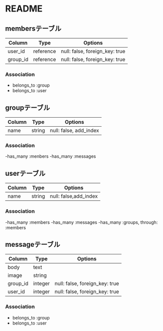 # README


## membersテーブル

|Column|Type|Options|
|------|----|-------|
|user_id|reference|null: false, foreign_key: true|
|group_id|reference|null: false, foreign_key: true|

### Association
- belongs_to :group
- belongs_to :user

## groupテーブル

|Column|Type|Options|
|------|----|-------|
|name|string|null: false, add_index|


### Association
-has_many :menbers
-has_many :messages

## userテーブル

|Column|Type|Options|
|------|----|-------|
|name|string|null: false,add_index|


### Association
-has_many :members
-has_many :messages
-has_many :groups, through: :members

## messageテーブル

|Column|Type|Options|
|------|----|-------|
|body|text||
|image|string||
|group_id|integer|null: false, foreign_key: true|
|user_id|integer|null: false, foreign_key: true|


### Association
- belongs_to :group
- belongs_to :user
